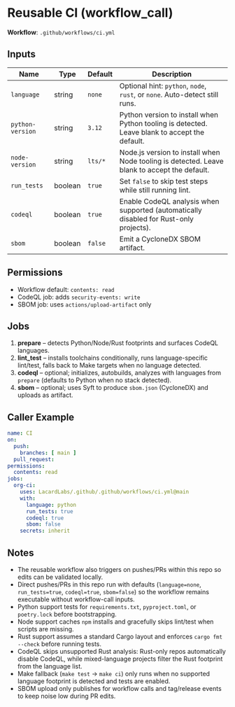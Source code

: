 # Reusable CI (workflow_call)

**Workflow**: `.github/workflows/ci.yml`

## Inputs

| Name | Type | Default | Description |
| ---- | ---- | ------- | ----------- |
| `language` | string | `none` | Optional hint: `python`, `node`, `rust`, or `none`. Auto-detect still runs. |
| `python-version` | string | `3.12` | Python version to install when Python tooling is detected. Leave blank to accept the default. |
| `node-version` | string | `lts/*` | Node.js version to install when Node tooling is detected. Leave blank to accept the default. |
| `run_tests` | boolean | `true` | Set `false` to skip test steps while still running lint. |
| `codeql` | boolean | `true` | Enable CodeQL analysis when supported (automatically disabled for Rust-only projects). |
| `sbom` | boolean | `false` | Emit a CycloneDX SBOM artifact. |

## Permissions

- Workflow default: `contents: read`
- CodeQL job: adds `security-events: write`
- SBOM job: uses `actions/upload-artifact` only

## Jobs

1. **prepare** – detects Python/Node/Rust footprints and surfaces CodeQL languages.
2. **lint_test** – installs toolchains conditionally, runs language-specific lint/test, falls back to Make targets when no language detected.
3. **codeql** – optional; initializes, autobuilds, analyzes with languages from `prepare` (defaults to Python when no stack detected).
4. **sbom** – optional; uses Syft to produce `sbom.json` (CycloneDX) and uploads as artifact.

## Caller Example

```yaml
name: CI
on:
  push:
    branches: [ main ]
  pull_request:
permissions:
  contents: read
jobs:
  org-ci:
    uses: LacardLabs/.github/.github/workflows/ci.yml@main
    with:
      language: python
      run_tests: true
      codeql: true
      sbom: false
    secrets: inherit
```

## Notes

- The reusable workflow also triggers on pushes/PRs within this repo so edits can be validated locally.
- Direct pushes/PRs in this repo run with defaults (`language=none`, `run_tests=true`, `codeql=true`, `sbom=false`) so the workflow remains executable without workflow-call inputs.
- Python support tests for `requirements.txt`, `pyproject.toml`, or `poetry.lock` before bootstrapping.
- Node support caches `npm` installs and gracefully skips lint/test when scripts are missing.
- Rust support assumes a standard Cargo layout and enforces `cargo fmt --check` before running tests.
- CodeQL skips unsupported Rust analysis: Rust-only repos automatically disable CodeQL, while mixed-language projects filter the Rust footprint from the language list.
- Make fallback (`make test` → `make ci`) only runs when no supported language footprint is detected and tests are enabled.
- SBOM upload only publishes for workflow calls and tag/release events to keep noise low during PR edits.
